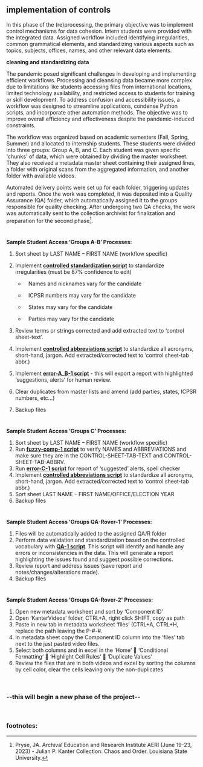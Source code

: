 ## **implementation of controls**

In this phase of the (re)processing, the primary objective was to implement control mechanisms for data cohesion. Intern students were provided with the integrated data. Assigned workflow included identifying irregularities, common grammatical elements, and standardizing various aspects such as topics, subjects, offices, names, and other relevant data elements.

**cleaning and standardizing data**

The pandemic posed significant challenges in developing and implementing efficient workflows. Processing and cleansing data became more complex due to limitations like students accessing files from international locations, limited technology availability, and restricted access to students for training or skill development.
To address confusion and accessibility issues, a workflow was designed to streamline applications, condense Python scripts, and incorporate other automation methods. The objective was to improve overall efficiency and effectiveness despite the pandemic-induced constraints.

The workflow was organized based on academic semesters (Fall, Spring, Summer) and allocated to internship students. These students were divided into three groups: Group A, B, and C. Each student was given specific 'chunks' of data, which were obtained by dividing the master worksheet. They also received a metadata master sheet containing their assigned lines, a folder with original scans from the aggregated information, and another folder with available videos.

Automated delivery points were set up for each folder, triggering updates and reports. Once the work was completed, it was deposited into a Quality Assurance (QA) folder, which automatically assigned it to the groups responsible for quality checking. After undergoing two QA checks, the work was automatically sent to the collection archivist for finalization and preparation for the second phase[^1].

#
**Sample Student Access ‘Groups A-B’ Processes:**

1. Sort sheet by LAST NAME – FIRST NAME (workflow specific) 
2. Implement [**controlled standardization script**](https://github.com/prys0000/political-commercial-collection-archives/blob/main/radio%20documents/combo-replace-add-class.py) to standardize irregularities  (must be 87% confidence to edit)
    * &ensp; Names and nicknames vary for the candidate
   
    * &ensp; ICPSR numbers may vary for the candidate
   
    * &ensp; States may vary for the candidate
   
    * &ensp; Parties may vary for the candidate
   
4. Review terms or strings corrected and add extracted text to ‘control sheet-text’.
5. Implement [**controlled abbreviations script**](https://github.com/prys0000/political-commercial-collection-archives/blob/main/radiodocuments/combo-replace-add-class.py) to standardize all acronyms, short-hand, jargon. Add extracted/corrected text to ‘control sheet-tab abbr.)
6. Implement [**error-A_B-1 script**](https://github.com/prys0000/political-commercial-collection-archives/blob/main/radiodocuments/combo-replace-add-class.py) - this will export a report with highlighted ‘suggestions, alerts’ for human review.
7. Clear duplicates from master lists and amend (add parties, states, ICPSR numbers, etc…)
8. Backup files  

#
**Sample Student Access ‘Groups C’ Processes:**

1. Sort sheet by LAST NAME – FIRST NAME (workflow specific) 
2. Run [**fuzzy-comp-1 script**](https://github.com/prys0000/political-commercial-collection-archives/blob/main/initial-codes-processes/names-abbrv-fuzzycomp-C.py) to verify NAMES and ABBREVIATIONS and make sure they are in the CONTROL-SHEET-TAB-TEXT and CONTROL-SHEET-TAB-ABBRV.
3. Run [**error-C-1 script**](https://github.com/prys0000/political-commercial-collection-archives/blob/main/radiodocuments/combo-replace-add-class.py) for report of ‘suggested’ alerts, spell checker
4. Implement [**controlled abbreviations script**](https://github.com/prys0000/political-commercial-collection-archives/blob/main/radiodocuments/combo-replace-add-class.py) to standardize all acronyms, short-hand, jargon. Add extracted/corrected text to ‘control sheet-tab abbr.)
5. Sort sheet LAST NAME – FIRST NAME/OFFICE/ELECTION YEAR
6. Backup files

#
**Sample Student Access ‘Groups QA-Rover-1' Processes:**

1. Files will be automatically added to the assigned QA/R folder
2. Perform data validation and standardization based on the controlled vocabulary with [**QA-1 script**](https://github.com/prys0000/political-commercial-collection-archives/blob/main/initial-codes-processes/QA-1.py). This script will identify and handle any errors or inconsistencies in the data. This will generate a report highlighting the issues found and suggest possible corrections.
3. Review report and address issues (save report and notes/changes/alterations made).
4. Backup files

#
 **Sample Student Access ‘Groups QA-Rover-2' Processes:**

1. Open new metadata worksheet and sort by ‘Component ID’
2. Open ‘KanterVideos’ folder, CTRL+A, right click SHIFT, copy as path
3. Paste in new tab in metadata worksheet ‘files’ (CTRL+A, CTRL+H, replace the path leaving the P-#-#. 
4. In metadata sheet copy the Component ID column into the ‘files’ tab next to the just pasted video files.
5. Select both columns and in excel in the ‘Home’  ‘Conditional Formatting’  ‘Highlight Cell Rules’  ‘Duplicate Values’
6. Review the files that are in both videos and excel by sorting the columns by cell color, clear the cells leaving only the non-duplicates
   
<br/>

### --this will begin a new phase of the project--


<br/>

### footnotes:
[^1]: Pryse, JA. Archival Education and Research Institute AERI (June 19-23, 2023) - Julian P. Kanter Collection: Chaos and Order. Louisiana State University.
